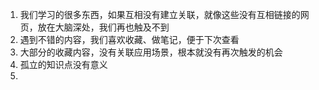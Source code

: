 1. 我们学习的很多东西，如果互相没有建立关联，就像这些没有互相链接的网页，放在大脑深处，我们再也触及不到
2. 遇到不错的内容，我们喜欢收藏、做笔记，便于下次查看
3. 大部分的收藏内容，没有关联应用场景，根本就没有再次触发的机会
4. 孤立的知识点没有意义
5. 